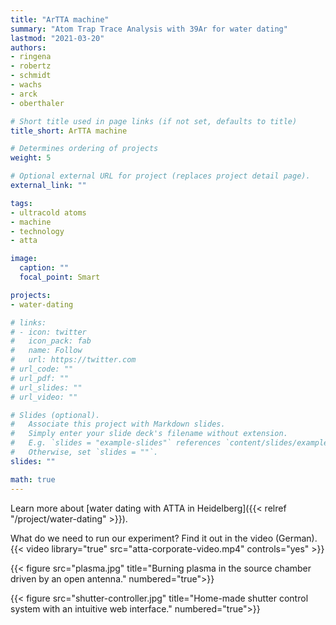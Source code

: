 ```yaml
---
title: "ArTTA machine"
summary: "Atom Trap Trace Analysis with 39Ar for water dating"
lastmod: "2021-03-20"
authors:
- ringena
- robertz
- schmidt
- wachs
- arck
- oberthaler

# Short title used in page links (if not set, defaults to title)
title_short: ArTTA machine

# Determines ordering of projects
weight: 5

# Optional external URL for project (replaces project detail page).
external_link: ""

tags:
- ultracold atoms
- machine
- technology
- atta

image:
  caption: ""
  focal_point: Smart

projects:
- water-dating

# links:
# - icon: twitter
#   icon_pack: fab
#   name: Follow
#   url: https://twitter.com
# url_code: ""
# url_pdf: ""
# url_slides: ""
# url_video: ""

# Slides (optional).
#   Associate this project with Markdown slides.
#   Simply enter your slide deck's filename without extension.
#   E.g. `slides = "example-slides"` references `content/slides/example-slides.md`.
#   Otherwise, set `slides = ""`.
slides: ""

math: true
---
```


Learn more about [water dating with ATTA in Heidelberg]({{< relref "/project/water-dating" >}}).

What do we need to run our experiment? Find it out in the video (German).
{{< video library="true" src="atta-corporate-video.mp4" controls="yes" >}}

{{< figure src="plasma.jpg" title="Burning plasma in the source chamber driven by an open antenna." numbered="true">}}

{{< figure src="shutter-controller.jpg" title="Home-made shutter control system with an intuitive web interface." numbered="true">}}
